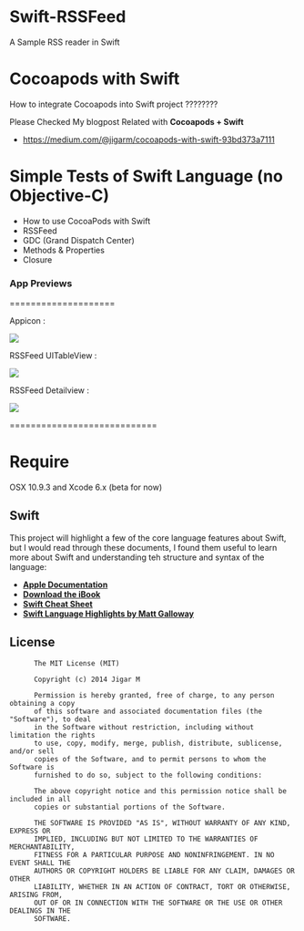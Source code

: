 Swift-RSSFeed
=============

A Sample RSS reader in Swift

Cocoapods with Swift
=======================
How to integrate Cocoapods into Swift project ????????

Please Checked My blogpost Related with **Cocoapods + Swift**
+ https://medium.com/@jigarm/cocoapods-with-swift-93bd373a7111

Simple Tests of Swift Language (no Objective-C)
==================================================

+ How to use CocoaPods with Swift
+ RSSFeed
+ GDC (Grand Dispatch Center)
+ Methods & Properties
+ Closure

### App Previews
====================

Appicon :

![](http://i1282.photobucket.com/albums/a534/jigarm_0809/iOSSimulatorScreenShot06-Aug-201493049pm_zpsdce73bf0.png)

RSSFeed UITableView :

![](http://i1282.photobucket.com/albums/a534/jigarm_0809/iOSSimulatorScreenShot06-Aug-201493043pm_zpsdfe6345b.png)

RSSFeed Detailview : 

![](http://i1282.photobucket.com/albums/a534/jigarm_0809/iOSSimulatorScreenShot06-Aug-201494224pm_zps81ba982d.png)



============================
<h1>Require</h1>
OSX 10.9.3 and Xcode 6.x (beta for now)

Swift
---

This project will highlight a few of the core language features about Swift, but I would read through these documents, I found them useful to learn more about Swift and understanding teh structure and syntax of the language:

* [__Apple Documentation__](https://developer.apple.com/library/prerelease/ios/documentation/swift/conceptual/swift_programming_language/index.html)
* [__Download the iBook__](https://itunes.apple.com/us/book/the-swift-programming-language/id881256329?mt=11)
* [__Swift Cheat Sheet__](https://github.com/grant/swift-cheat-sheet)
* [__Swift Language Highlights by Matt Galloway__](http://www.raywenderlich.com/73997/swift-language-highlights)


## License

          The MIT License (MIT)
        
          Copyright (c) 2014 Jigar M
        
          Permission is hereby granted, free of charge, to any person obtaining a copy
          of this software and associated documentation files (the "Software"), to deal
          in the Software without restriction, including without limitation the rights
          to use, copy, modify, merge, publish, distribute, sublicense, and/or sell
          copies of the Software, and to permit persons to whom the Software is
          furnished to do so, subject to the following conditions:
          
          The above copyright notice and this permission notice shall be included in all
          copies or substantial portions of the Software.
          
          THE SOFTWARE IS PROVIDED "AS IS", WITHOUT WARRANTY OF ANY KIND, EXPRESS OR
          IMPLIED, INCLUDING BUT NOT LIMITED TO THE WARRANTIES OF MERCHANTABILITY,
          FITNESS FOR A PARTICULAR PURPOSE AND NONINFRINGEMENT. IN NO EVENT SHALL THE
          AUTHORS OR COPYRIGHT HOLDERS BE LIABLE FOR ANY CLAIM, DAMAGES OR OTHER
          LIABILITY, WHETHER IN AN ACTION OF CONTRACT, TORT OR OTHERWISE, ARISING FROM,
          OUT OF OR IN CONNECTION WITH THE SOFTWARE OR THE USE OR OTHER DEALINGS IN THE
          SOFTWARE.
